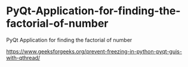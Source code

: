 # PyQt-Application-for-finding-the-factorial-of-number
PyQt Application for finding the factorial of number


https://www.geeksforgeeks.org/prevent-freezing-in-python-pyqt-guis-with-qthread/
